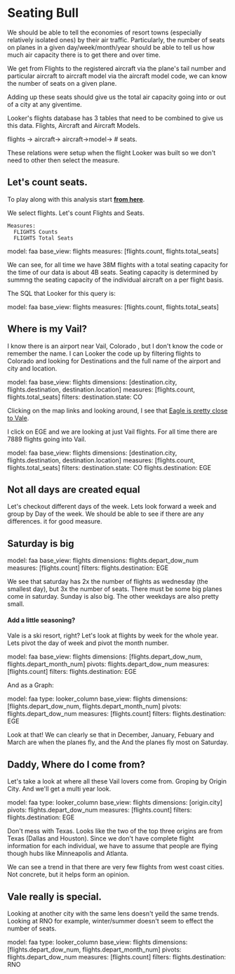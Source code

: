 # Seating Bull

We should be able to tell the economies of resort towns (especially relatively isolated ones) by their air traffic. Particularly, the number of seats on planes in a given day/week/month/year should be able to tell us how much air capacity there is to get there and over time.


We get from Flights to the registered aircraft via the plane's tail number and particular aircraft to aircraft model via the aircraft model code, we can know the number of seats on a given plane. 

Adding up these seats should give us the total air capacity going into or out of a city at any giventime.

Looker's flights database has 3 tables that need to be combined to give us this data. Flights, Aircraft and Aircraft Models.

flights -> aircraft-> aircraft->model-> # seats.

These relations were setup when the flight Looker was built so we don't need to other then select the measure.

## Let's count seats.

To play along with this analysis  start **[from here](/explore/faa/flights)**.

We select flights.  Let's count Flights and Seats.

    Measures:
      FLIGHTS Counts 
      FLIGHTS Total Seats
      

<look height="100" width="300">
  model: faa
  base_view: flights
  measures: [flights.count, flights.total_seats]
</look>

We can see, for all time we have 38M flights with a total seating capacity for the time of our data is about 4B seats. Seating capacity is determined by summng the seating capacity of the individual aircraft on a per flight basis.

The SQL that Looker for this query is:

<sql height="200" width="100%">
  model: faa
  base_view: flights
  measures: [flights.count, flights.total_seats]
</sql>


## Where is my Vail?

I know there is an airport near Vail, Colorado , but I don't know the code or remember the name. I can Looker the code up by filtering flights to Colorado and looking for Destinations and the full name of the airport and city and location.

<look height="250" width="100%">
  model: faa
  base_view: flights
  dimensions: [destination.city, flights.destination, destination.location]
  measures: [flights.count, flights.total_seats]
  filters:
    destination.state: CO
</look>


Clicking on the map links and looking around, I see that [Eagle is pretty close to Vale](http://osm.org/go/T2ABCb--?node=106849952).

I click on EGE and we are looking at just Vail flights. For all time there are 7889 flights going into Vail.

<look height="175" width="100%">
  model: faa
  base_view: flights
  dimensions: [destination.city, flights.destination, destination.location]
  measures: [flights.count, flights.total_seats]
  filters:
    destination.state: CO
    flights.destination: EGE
</look>



## Not all days are created equal

Let's checkout different days of the week.  Lets look forward a week and group by Day of the week.  We should be able to see if there are any differences. it for good measure.

## Saturday is big

<look height="250" width="100%">
  model: faa
  base_view: flights
  dimensions: flights.depart_dow_num
  measures: [flights.count]
  filters:
    flights.destination: EGE
</look>


We see that saturday has 2x the number of flights as wednesday (the smallest day), but 3x the number of seats.  There must be some big planes come in saturday.  Sunday is also big.  The other weekdays are also pretty small.


#### Add a little seasoning?

Vale is a ski resort, right?  Let's look at flights by week for the whole year.  Lets pivot the day of week and pivot the month number.


<look height="350" width="100%">
  model: faa
  base_view: flights
  dimensions: [flights.depart_dow_num, flights.depart_month_num]
  pivots: flights.depart_dow_num
  measures: [flights.count]
  filters:
    flights.destination: EGE
</look>


And as a Graph:

<look height="350" width="100%">
  model: faa
  type: looker_column
  base_view: flights
  dimensions: [flights.depart_dow_num, flights.depart_month_num]
  pivots: flights.depart_dow_num
  measures: [flights.count]
  filters:
    flights.destination: EGE
</look>


Look at that!  We can clearly se that in December, January, Febuary and March are when the planes fly, and the And the planes fly most on Saturday.

## Daddy, Where do I come from?

Let's take a look at where all these Vail lovers come from.  Groping by Origin City.  And we'll get a multi year look.

<look height="350" width="100%">
  model: faa
  type: looker_column
  base_view: flights
  dimensions: [origin.city]
  pivots: flights.depart_dow_num
  measures: [flights.count]
  filters:
    flights.destination: EGE
</look>


Don't mess with Texas.  Looks like the two of the top three origins are from Texas (Dallas and Houston).  Since we don't have complete flight information for each individual, we have to assume that people are flying though hubs like Minneapolis and Atlanta.  

We can see a trend in that there are very few flights from west coast cities.  Not concrete, but it helps form an opinion.

## Vale really is special.

Looking at another city with the same lens doesn't yeild the same trends.  Looking at RNO for example, winter/summer doesn't seem to effect the number of seats.

<look height="350" width="100%">
  model: faa
  type: looker_column
  base_view: flights
  dimensions: [flights.depart_dow_num, flights.depart_month_num]
  pivots: flights.depart_dow_num
  measures: [flights.count]
  filters:
    flights.destination: RNO
</look>




